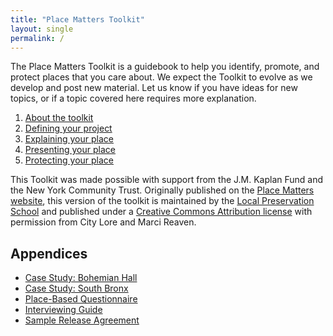 ```yaml
---
title: "Place Matters Toolkit"
layout: single
permalink: /
---
```


The Place Matters Toolkit is a guidebook to help you identify, promote, and protect places that you care about. We expect the Toolkit to evolve as we develop and post new material. Let us know if you have ideas for new topics, or if a topic covered here requires more explanation.

1. [About the toolkit](/placematters/about/)
2. [Defining your project](/placematters/defining-your-project/)
3. [Explaining your place](/placematters/explaining-your-place/)
4. [Presenting your place](/placematters/presenting-your-place/)
5. [Protecting your place](/placematters/protecting-your-place/)

This Toolkit was made possible with support from the J.M. Kaplan Fund and the New York Community Trust. Originally published on the [Place Matters website](http://placematters.net/node/13), this version of the toolkit is maintained by the [Local Preservation School](http://localpreservation.github.io/) and published under a [Creative Commons Attribution license](https://creativecommons.org/licenses/by/4.0/) with permission from City Lore and Marci Reaven.

## Appendices

- [Case Study: Bohemian Hall](/placematters/case-study-bohemian-hall/)
- [Case Study: South Bronx](/placematters/case-study-south-bronx/)
- [Place-Based Questionnaire](/placematters/questionnaire/)
- [Interviewing Guide](/placematters/interviewing-guide/)
- [Sample Release Agreement](https://docs.google.com/document/d/1h0VyLSfmqSE10LTaVEgyuu_WDY4FGDq6U6OtE7VB3h8/edit?usp=sharing)

